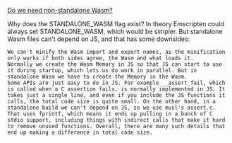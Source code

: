 [Do we need non-standalone Wasm?](https://v8.dev/blog/emscripten-standalone-wasm#do-we-need-non-standalone-wasm%3F)

Why does the STANDALONE_WASM flag exist? In theory Emscripten could always set STANDALONE_WASM, which would be simpler. But standalone Wasm files can't depend on JS, and that has some downsides:

    We can't minify the Wasm import and export names, as the minification only works if both sides agree, the Wasm and what loads it.
    Normally we create the Wasm Memory in JS so that JS can start to use it during startup, which lets us do work in parallel. But in standalone Wasm we have to create the Memory in the Wasm.
    Some APIs are just easy to do in JS. For example __assert_fail, which is called when a C assertion fails, is normally implemented in JS. It takes just a single line, and even if you include the JS functions it calls, the total code size is quite small. On the other hand, in a standalone build we can't depend on JS, so we use musl's assert.c. That uses fprintf, which means it ends up pulling in a bunch of C stdio support, including things with indirect calls that make it hard to remove unused functions. Overall, there are many such details that end up making a difference in total code size.
